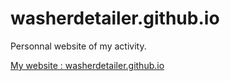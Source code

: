 # washerdetailer.github.io
Personnal website of my activity.

[My website : washerdetailer.github.io](https://washerdetailer.github.io/)
